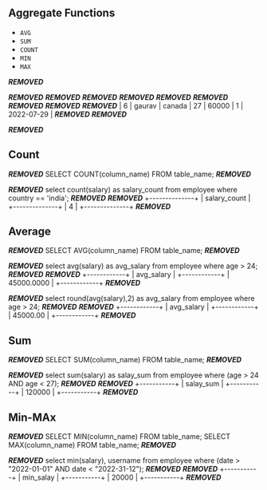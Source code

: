 ## Aggregate Functions

* `AVG`
* `SUM`
* `COUNT`
* `MIN`
* `MAX`

***REMOVED***

***REMOVED***
***REMOVED***
***REMOVED***
***REMOVED***
***REMOVED***
***REMOVED***
***REMOVED***
***REMOVED***
***REMOVED***
|  6 | gaurav   | canada  |   27 |  60000 |      1 | 2022-07-29 |
***REMOVED***
***REMOVED***

***REMOVED***

## Count

***REMOVED*** SELECT COUNT(column_name) FROM table_name; ***REMOVED***

***REMOVED*** select count(salary) as salary_count from employee  where country == 'india'; ***REMOVED***
***REMOVED***
+--------------+
| salary_count |
+--------------+
|            4 |
+--------------+
***REMOVED***

## Average

***REMOVED*** SELECT AVG(column_name) FROM table_name; ***REMOVED***

***REMOVED*** select avg(salary) as avg_salary from employee  where age > 24; ***REMOVED***
***REMOVED***
+------------+
| avg_salary |
+------------+
| 45000.0000 |
+------------+
***REMOVED***

***REMOVED*** select round(avg(salary),2) as avg_salary from employee where age > 24; ***REMOVED***
***REMOVED***
+------------+
| avg_salary |
+------------+
|   45000.00 |
+------------+
***REMOVED***

## Sum

***REMOVED*** SELECT SUM(column_name) FROM table_name; ***REMOVED***

***REMOVED*** select sum(salary) as salay_sum from employee where (age > 24 AND age < 27); ***REMOVED***
***REMOVED***
+-----------+
| salay_sum |
+-----------+
|    120000 |
+-----------+
***REMOVED***

## Min-MAx

***REMOVED***
SELECT MIN(column_name) FROM table_name;
SELECT MAX(column_name) FROM table_name;
***REMOVED***

***REMOVED*** select min(salary), username from employee where (date > "2022-01-01" AND date < "2022-31-12"); ***REMOVED***
***REMOVED***
+-----------+
| min_salay |
+-----------+
|     20000 |
+-----------+
***REMOVED***
